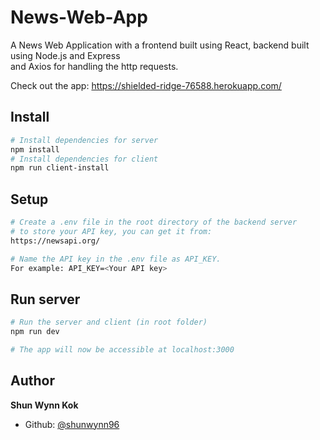 # News-Web-App
A News Web Application with a frontend built using React, backend built using Node.js and Express  
and Axios for handling the http requests.

Check out the app: https://shielded-ridge-76588.herokuapp.com/

## Install
```bash
# Install dependencies for server
npm install
# Install dependencies for client
npm run client-install
```
## Setup
```bash
# Create a .env file in the root directory of the backend server 
# to store your API key, you can get it from:
https://newsapi.org/

# Name the API key in the .env file as API_KEY.
For example: API_KEY=<Your API key>
```

## Run server
```bash
# Run the server and client (in root folder)
npm run dev

# The app will now be accessible at localhost:3000
```

## Author
 **Shun Wynn Kok**
- Github: [@shunwynn96](https://github.com/shunwynn96)
